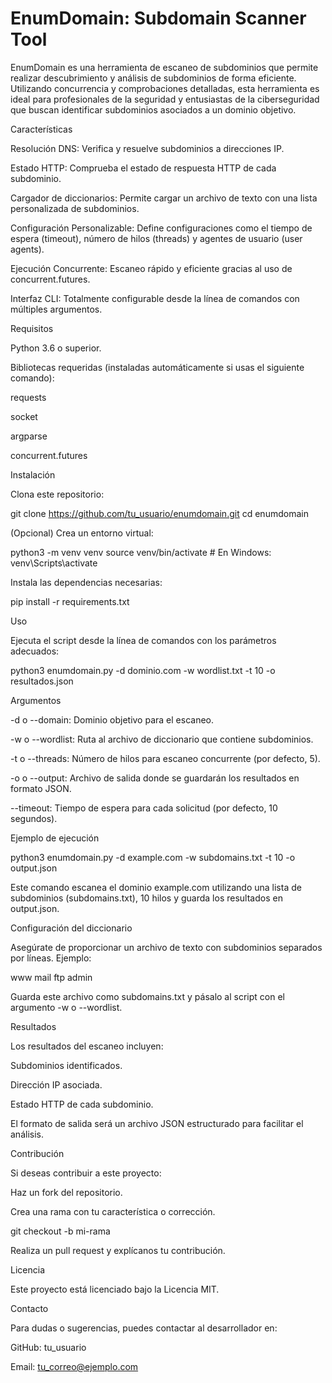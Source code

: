 # EnumDomain: Subdomain Scanner Tool

EnumDomain es una herramienta de escaneo de subdominios que permite realizar descubrimiento y análisis de subdominios de forma eficiente. Utilizando concurrencia y comprobaciones detalladas, esta herramienta es ideal para profesionales de la seguridad y entusiastas de la ciberseguridad que buscan identificar subdominios asociados a un dominio objetivo.

Características

Resolución DNS: Verifica y resuelve subdominios a direcciones IP.

Estado HTTP: Comprueba el estado de respuesta HTTP de cada subdominio.

Cargador de diccionarios: Permite cargar un archivo de texto con una lista personalizada de subdominios.

Configuración Personalizable: Define configuraciones como el tiempo de espera (timeout), número de hilos (threads) y agentes de usuario (user agents).

Ejecución Concurrente: Escaneo rápido y eficiente gracias al uso de concurrent.futures.

Interfaz CLI: Totalmente configurable desde la línea de comandos con múltiples argumentos.

Requisitos

Python 3.6 o superior.

Bibliotecas requeridas (instaladas automáticamente si usas el siguiente comando):

requests

socket

argparse

concurrent.futures

Instalación

Clona este repositorio:

git clone https://github.com/tu_usuario/enumdomain.git
cd enumdomain

(Opcional) Crea un entorno virtual:

python3 -m venv venv
source venv/bin/activate # En Windows: venv\Scripts\activate

Instala las dependencias necesarias:

pip install -r requirements.txt

Uso

Ejecuta el script desde la línea de comandos con los parámetros adecuados:

python3 enumdomain.py -d dominio.com -w wordlist.txt -t 10 -o resultados.json

Argumentos

-d o --domain: Dominio objetivo para el escaneo.

-w o --wordlist: Ruta al archivo de diccionario que contiene subdominios.

-t o --threads: Número de hilos para escaneo concurrente (por defecto, 5).

-o o --output: Archivo de salida donde se guardarán los resultados en formato JSON.

--timeout: Tiempo de espera para cada solicitud (por defecto, 10 segundos).

Ejemplo de ejecución

python3 enumdomain.py -d example.com -w subdomains.txt -t 10 -o output.json

Este comando escanea el dominio example.com utilizando una lista de subdominios (subdomains.txt), 10 hilos y guarda los resultados en output.json.

Configuración del diccionario

Asegúrate de proporcionar un archivo de texto con subdominios separados por líneas. Ejemplo:

www
mail
ftp
admin

Guarda este archivo como subdomains.txt y pásalo al script con el argumento -w o --wordlist.

Resultados

Los resultados del escaneo incluyen:

Subdominios identificados.

Dirección IP asociada.

Estado HTTP de cada subdominio.

El formato de salida será un archivo JSON estructurado para facilitar el análisis.

Contribución

Si deseas contribuir a este proyecto:

Haz un fork del repositorio.

Crea una rama con tu característica o corrección.

git checkout -b mi-rama

Realiza un pull request y explícanos tu contribución.

Licencia

Este proyecto está licenciado bajo la Licencia MIT.

Contacto

Para dudas o sugerencias, puedes contactar al desarrollador en:

GitHub: tu_usuario

Email: tu_correo@ejemplo.com
